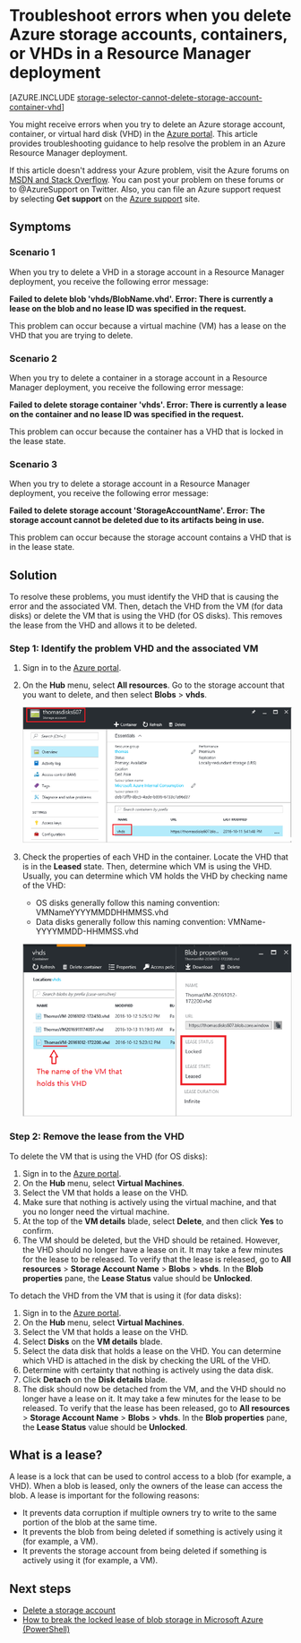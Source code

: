 <properties
	pageTitle="Troubleshoot errors when you delete Azure storage accounts, containers, or VHDs in a Resource Manager deployment | Microsoft Azure"
	description="Troubleshoot errors when you delete Azure storage accounts, containers, or VHDs in a Resource Manager deployment"
	services="storage"
	documentationCenter=""
	authors="genlin"
	manager="felixwu"
	editor="na"
	tags="storage"/>

<tags
	ms.service="storage"
	ms.workload="na"
	ms.tgt_pltfrm="na"
	ms.devlang="na"
	ms.topic="article"
	ms.date="10/17/2016"
	ms.author="genli"/>

# Troubleshoot errors when you delete Azure storage accounts, containers, or VHDs in a Resource Manager deployment

[AZURE.INCLUDE [storage-selector-cannot-delete-storage-account-container-vhd](../../includes/storage-selector-cannot-delete-storage-account-container-vhd.md)]

You might receive errors when you try to delete an Azure storage account, container, or virtual hard disk (VHD) in the [Azure portal](https://portal.azure.com). This article provides troubleshooting guidance to help resolve the problem in an Azure Resource Manager deployment.

If this article doesn't address your Azure problem, visit the Azure forums on [MSDN and Stack Overflow](https://azure.microsoft.com/support/forums/). You can post your problem on these forums or to @AzureSupport on Twitter. Also, you can file an Azure support request by selecting **Get support** on the [Azure support](https://azure.microsoft.com/support/options/) site.

## Symptoms

### Scenario 1

When you try to delete a VHD in a storage account in a Resource Manager deployment, you receive the following error message:

**Failed to delete blob 'vhds/BlobName.vhd'. Error: There is currently a lease on the blob and no lease ID was specified in the request.**

This problem can occur because a virtual machine (VM) has a lease on the VHD that you are trying to delete.

### Scenario 2

When you try to delete a container in a storage account in a Resource Manager deployment, you receive the following error message:

**Failed to delete storage container 'vhds'. Error: There is currently a lease on the container and no lease ID was specified in the request.**

This problem can occur because the container has a VHD that is locked in the lease state.

### Scenario 3

When you try to delete a storage account in a Resource Manager deployment, you receive the following error message:

**Failed to delete storage account 'StorageAccountName'. Error: The storage account cannot be deleted due to its artifacts being in use.**

This problem can occur because the storage account contains a VHD that is in the lease state.

## Solution

To resolve these problems, you must identify the VHD that is causing the error and the associated VM. Then, detach the VHD from the VM (for data disks) or delete the VM that is using the VHD (for OS disks). This removes the lease from the VHD and allows it to be deleted.

### Step 1: Identify the problem VHD and the associated VM


1. Sign in to the [Azure portal](https://portal.azure.com).
2. On the **Hub** menu, select **All resources**. Go to the storage account that you want to delete, and then select **Blobs** > **vhds**.

	![Screenshot of the portal, with the storage account and the "vhds" container highlighted](./media/storage-resource-manager-cannot-delete-storage-account-container-vhd/opencontainer.png)

3. Check the properties of each VHD in the container. Locate the VHD that is in the **Leased** state. Then, determine which VM is using the VHD. Usually, you can determine which VM holds the VHD by checking name of the VHD:

	- OS disks generally follow this naming convention: VMNameYYYYMMDDHHMMSS.vhd
	- Data disks generally follow this naming convention: VMName-YYYYMMDD-HHMMSS.vhd

	![Screenshot of the container info in the portal, with the name of the VM, the lease status of "Locked", and the lease state of "Leased" highlighted](./media/storage-resource-manager-cannot-delete-storage-account-container-vhd/locatevm.png)

### Step 2: Remove the lease from the VHD

To delete the VM that is using the VHD (for OS disks):

1.	Sign in to the [Azure portal](https://portal.azure.com).
2.	On the **Hub** menu, select **Virtual Machines**.
3.	Select the VM that holds a lease on the VHD.
4.	Make sure that nothing is actively using the virtual machine, and that you no longer need the virtual machine.
5.	At the top of the **VM details** blade, select **Delete**, and then click **Yes** to confirm.
6.	The VM should be deleted, but the VHD should be retained. However, the VHD should no longer have a lease on it. It may take a few minutes for the lease to be released. To verify that the lease is released, go to **All resources** > **Storage Account Name** > **Blobs** > **vhds**. In the **Blob properties** pane, the **Lease Status** value should be **Unlocked**.

To detach the VHD from the VM that is using it (for data disks):

1.	Sign in to the [Azure portal](https://portal.azure.com).
2.	On the **Hub** menu, select **Virtual Machines**.
3.	Select the VM that holds a lease on the VHD.
4.	Select **Disks** on the **VM details** blade.
5.	Select the data disk that holds a lease on the VHD. You can determine which VHD is attached in the disk by checking the URL of the VHD.
6.	Determine with certainty that nothing is actively using the data disk.
7.	Click **Detach** on the **Disk details** blade.
8.	The disk should now be detached from the VM, and the VHD should no longer have a lease on it. It may take a few minutes for the lease to be released. To verify that the lease has been released, go to **All resources** > **Storage Account Name** > **Blobs** > **vhds**. In the **Blob properties** pane, the **Lease Status** value should be **Unlocked**.

## What is a lease?

A lease is a lock that can be used to control access to a blob (for example, a VHD). When a blob is leased, only the owners of the lease can access the blob. A lease is important for the following reasons:

-	It prevents data corruption if multiple owners try to write to the same portion of the blob at the same time.
-	It prevents the blob from being deleted if something is actively using it (for example, a VM).
-	It prevents the storage account from being deleted if something is actively using it (for example, a VM).



## Next steps

- [Delete a storage account](storage-create-storage-account.md#delete-a-storage-account)
- [How to break the locked lease of blob storage in Microsoft Azure (PowerShell)](https://gallery.technet.microsoft.com/scriptcenter/How-to-break-the-locked-c2cd6492)

